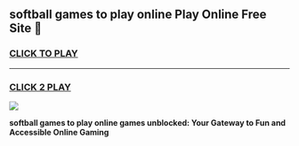 
## softball games to play online Play Online Free Site 👋
<h3>
<a href="https://download.freeplayer.one?title=softball_games_to_play_online&ref=21F">CLICK TO PLAY</a></h3>
<hr>

<h3>
<a href="https://download.freeplayer.one?title=softball_games_to_play_online&ref=21F">CLICK 2 PLAY</a>
  
</h3>

<a href="https://download.freeplayer.one?title=softball_games_to_play_online&ref=21F"><img src="https://cdnb.artstation.com/p/assets/images/images/032/539/853/original/anto-thomas-button-gif.gif"></a>


**softball games to play online games unblocked: Your Gateway to Fun and Accessible Online Gaming**
